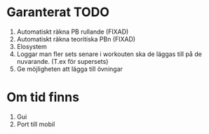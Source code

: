 # Garanterat TODO
1. Automatiskt räkna PB rullande (FIXAD)
2. Automatiskt räkna teoritiska PBn (FIXAD)
3. Elosystem
4. Loggar man fler sets senare i workouten ska de läggas till på de nuvarande. (T.ex för supersets)
5. Ge möjligheten att lägga till övningar




# Om tid finns
1. Gui
2. Port till mobil
